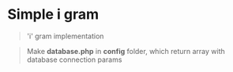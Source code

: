 # Simple i gram
> 'i' gram implementation


> Make __database.php__ in __config__ folder, which return array with database connection params
